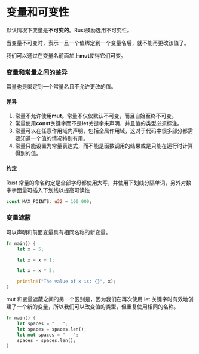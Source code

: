 # 变量和可变性

默认情况下变量是**不可变的**。Rust鼓励选用不可变性。

当变量不可变时，表示一旦一个值绑定到一个变量名后，就不能再更改该值了。

我们可以通过在变量名前面加上**mut**使得它们可变。

### 变量和常量之间的差异

常量也是绑定到一个常量名且不允许更改的值。

#### 差异

1. 常量不允许使用**mut**。常量不仅仅默认不可变，而且自始至终不可变。
2. 常量使用**const**关键字而不是**let**关键字来声明，并且值的类型必须标注。
3. 常量可以在任意作用域内声明，包括全局作用域，这对于代码中很多部分都需要知道一个值的情况特别有用。
4. 常量只能设置为常量表达式，而不能是函数调用的结果或是只能在运行时计算得到的值。

#### 约定

Rust 常量的命名约定是全部字母都使用大写，并使用下划线分隔单词，另外对数字字面量可插入下划线以提高可读性

```rust
const MAX_POINTS: u32 = 100_000;
```

### 变量遮蔽

可以声明和前面变量具有相同名称的新变量。

```rust
fn main() {
    let x = 5;

    let x = x + 1;

    let x = x * 2;

    println!("The value of x is: {}", x);
}

```

mut 和变量遮蔽之间的另一个区别是，因为我们在再次使用 let 关键字时有效地创建了一个新的变量，所以我们可以改变值的类型，但重复使用相同的名称。

```rust
fn main() {
    let spaces = "   ";
    let spaces = spaces.len();
    let mut spaces = "   ";
    spaces = spaces.len();
}

```
